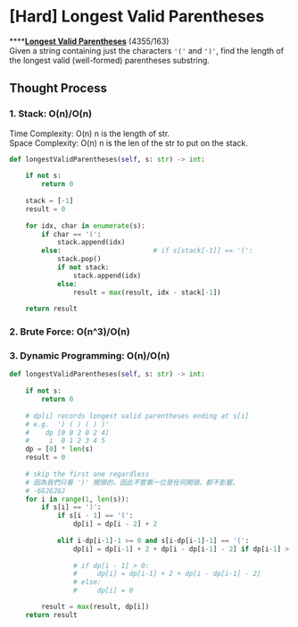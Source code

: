 # \[Hard\] Longest Valid Parentheses

\*\*\*\*[**Longest Valid Parentheses**](https://leetcode.com/problems/longest-valid-parentheses/)    \(4355/163\)  
Given a string containing just the characters `'('` and `')'`, find the length of the longest valid \(well-formed\) parentheses substring.

## Thought Process

### 1. Stack: O\(n\)/O\(n\)

Time Complexity: O\(n\)    n is the length of str.   
Space Complexity: O\(n\)  n is the len of the str to put on the stack.

```python
def longestValidParentheses(self, s: str) -> int:
    
    if not s:
        return 0
    
    stack = [-1]
    result = 0
    
    for idx, char in enumerate(s):
        if char == '(':
            stack.append(idx)
        else:                       # if s[stack[-1]] == '(':
            stack.pop()
            if not stack:
                stack.append(idx)
            else:
                result = max(result, idx - stack[-1])
    
    return result
```

### 2. Brute Force: O\(n^3\)/O\(n\)

### 3. Dynamic Programming: O\(n\)/O\(n\)

```python
def longestValidParentheses(self, s: str) -> int:
    
    if not s:
        return 0
    
    # dp[i] records longest valid parentheses ending at s[i]
    # e.g.  ') ( ) ( ) )' 
    #    dp [0 0 2 0 2 4]
    #     i  0 1 2 3 4 5
    dp = [0] * len(s)
    result = 0
    
    # skip the first one regardless 
    # 因為我們只看 ')' 開頭的，因此不管第一位是任何開頭，都不影響。
    # -6GJGJGJ
    for i in range(1, len(s)):
        if s[i] == ')': 
            if s[i - 1] == '(':
                dp[i] = dp[i - 2] + 2
        
            elif i-dp[i-1]-1 >= 0 and s[i-dp[i-1]-1] == '(':
                dp[i] = dp[i-1] + 2 + dp[i - dp[i-1] - 2] if dp[i-1] > 0 else 0
                
                # if dp[i - 1] > 0:
                #     dp[i] = dp[i-1] + 2 + dp[i - dp[i-1] - 2]
                # else:
                #     dp[i] = 0

        result = max(result, dp[i])
    return result

```

